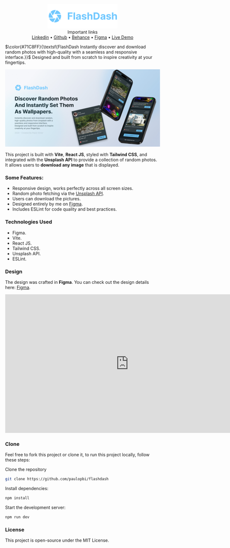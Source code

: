 <p align="center">
<img src="./public/logo.png" alt="FlashDash logo"> <br>
Important links<br>
<a href="https://www.linkedin.com/in/paulopbi/">Linkedin</a> • <a href="https://github.com/paulopbi">Github</a> • <a href="https://www.behance.net/paulopbi">Behance</a> • <a href="https://www.figma.com/design/xwy4ELBS248NDqluvTWu58/Unsplash-API?m=auto&t=lcRGgUNS2douRevJ-1">Figma</a> • <a href="https://paulopbi.github.io/flashdash/">Live Demo</a>
</p>

$\color{#71C8FF}{\textsf{FlashDash Instantly discover and download random photos with high-quality with a seamless and responsive interface.}}$ Designed and built from scratch to inspire creativity at your fingertips.

<p align="center">
<img src="./public/thumb.jpg" alt="Thumb">
</p>

This project is built with **Vite**, **React JS**, styled with **Tailwind CSS**, and integrated with the **Unsplash API** to provide a collection of random photos. It allows users to **download any image** that is displayed.

### Some Features:

- Responsive design, works perfectly across all screen sizes.
- Random photo fetching via the [Unsplash API](https://unsplash.com/documentation).
- Users can download the pictures.
- Designed entirely by me on [Figma](https://www.figma.com/design/xwy4ELBS248NDqluvTWu58/Unsplash-API?m=auto&t=lcRGgUNS2douRevJ-1).
- Includes ESLint for code quality and best practices.

### Technologies Used

- Figma.
- Vite.
- React JS.
- Tailwind CSS.
- Unsplash API.
- ESLint.

### Design

The design was crafted in **Figma**. You can check out the design details here: [Figma](https://www.figma.com/design/xwy4ELBS248NDqluvTWu58/Unsplash-API?m=auto&t=lcRGgUNS2douRevJ-1).

<p align="center">
<iframe style="border: 1px solid rgba(0, 0, 0, 0.1);" width="800" height="450" src="https://embed.figma.com/design/xwy4ELBS248NDqluvTWu58/Unsplash-API?embed-host=share" allowfullscreen></iframe>
</p>

### Clone

Feel free to fork this project or clone it, to run this project locally, follow these steps:

Clone the repository

```bash
git clone https://github.com/paulopbi/flashdash
```

Install dependencies:

```bash
npm install
```

Start the development server:

```bash
npm run dev
```

### License

This project is open-source under the MIT License.
